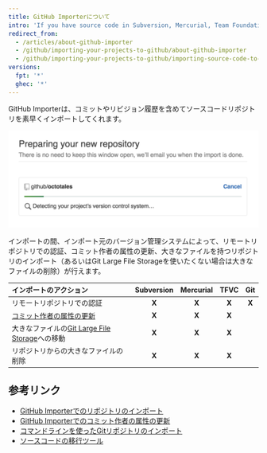 ```yaml
---
title: GitHub Importerについて
intro: 'If you have source code in Subversion, Mercurial, Team Foundation Version Control (TFVC), or another Git repository, you can move it to GitHub using GitHub Importer.'
redirect_from:
  - /articles/about-github-importer
  - /github/importing-your-projects-to-github/about-github-importer
  - /github/importing-your-projects-to-github/importing-source-code-to-github/about-github-importer
versions:
  fpt: '*'
  ghec: '*'
---
```


GitHub Importerは、コミットやリビジョン履歴を含めてソースコードリポジトリを素早くインポートしてくれます。

![リポジトリのインポートのgif](/assets/images/help/importer/github-importer.gif)

インポートの間、インポート元のバージョン管理システムによって、リモートリポジトリでの認証、コミット作者の属性の更新、大きなファイルを持つリポジトリのインポート（あるいはGit Large File Storageを使いたくない場合は大きなファイルの削除）が行えます。

| インポートのアクション                                                                       | Subversion | Mercurial | TFVC  |  Git  |
|:--------------------------------------------------------------------------------- |:----------:|:---------:|:-----:|:-----:|
| リモートリポジトリでの認証                                                                     |   **X**    |   **X**   | **X** | **X** |
| [コミット作者の属性の更新](/articles/updating-commit-author-attribution-with-github-importer) |   **X**    |   **X**   | **X** |       |
| 大きなファイルの[Git Large File Storage](/articles/about-git-large-file-storage)への移動      |   **X**    |   **X**   | **X** |       |
| リポジトリからの大きなファイルの削除                                                                |   **X**    |   **X**   | **X** |       |

## 参考リンク

- [GitHub Importerでのリポジトリのインポート](/articles/importing-a-repository-with-github-importer)
- [GitHub Importerでのコミット作者の属性の更新](/articles/updating-commit-author-attribution-with-github-importer)
- [コマンドラインを使ったGitリポジトリのインポート](/articles/importing-a-git-repository-using-the-command-line)
- [ソースコードの移行ツール](/articles/source-code-migration-tools)
